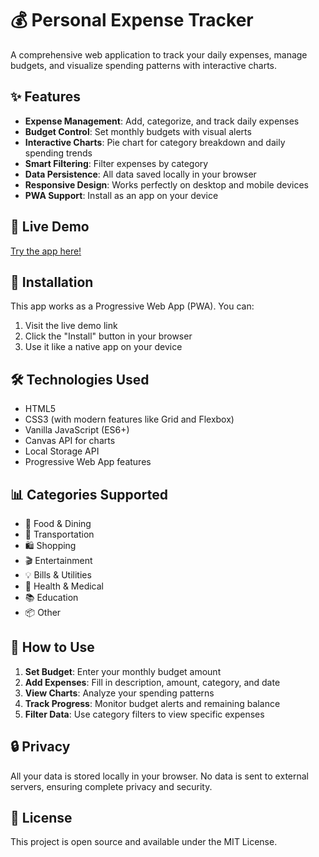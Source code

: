 # 💰 Personal Expense Tracker

A comprehensive web application to track your daily expenses, manage budgets, and visualize spending patterns with interactive charts.

## ✨ Features

- **Expense Management**: Add, categorize, and track daily expenses
- **Budget Control**: Set monthly budgets with visual alerts
- **Interactive Charts**: Pie chart for category breakdown and daily spending trends
- **Smart Filtering**: Filter expenses by category
- **Data Persistence**: All data saved locally in your browser
- **Responsive Design**: Works perfectly on desktop and mobile devices
- **PWA Support**: Install as an app on your device

## 🚀 Live Demo

[Try the app here!](https://your-username.github.io/expense-tracker/)

## 📱 Installation

This app works as a Progressive Web App (PWA). You can:
1. Visit the live demo link
2. Click the "Install" button in your browser
3. Use it like a native app on your device

## 🛠️ Technologies Used

- HTML5
- CSS3 (with modern features like Grid and Flexbox)
- Vanilla JavaScript (ES6+)
- Canvas API for charts
- Local Storage API
- Progressive Web App features

## 📊 Categories Supported

- 🍔 Food & Dining
- 🚗 Transportation
- 🛍️ Shopping
- 🎬 Entertainment
- 💡 Bills & Utilities
- 🏥 Health & Medical
- 📚 Education
- 📦 Other

## 🎯 How to Use

1. **Set Budget**: Enter your monthly budget amount
2. **Add Expenses**: Fill in description, amount, category, and date
3. **View Charts**: Analyze your spending patterns
4. **Track Progress**: Monitor budget alerts and remaining balance
5. **Filter Data**: Use category filters to view specific expenses

## 🔒 Privacy

All your data is stored locally in your browser. No data is sent to external servers, ensuring complete privacy and security.

## 📄 License

This project is open source and available under the MIT License.
